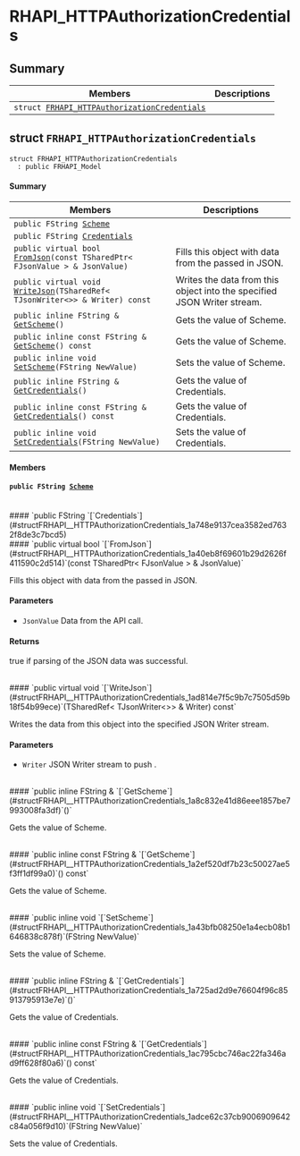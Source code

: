# RHAPI_HTTPAuthorizationCredentials <a id="group__RHAPI__HTTPAuthorizationCredentials"></a>

## Summary

 Members                        | Descriptions                                
--------------------------------|---------------------------------------------
`struct `[`FRHAPI_HTTPAuthorizationCredentials`](#structFRHAPI__HTTPAuthorizationCredentials) | 

## struct `FRHAPI_HTTPAuthorizationCredentials` <a id="structFRHAPI__HTTPAuthorizationCredentials"></a>

```
struct FRHAPI_HTTPAuthorizationCredentials
  : public FRHAPI_Model
```

#### Summary

 Members                        | Descriptions                                
--------------------------------|---------------------------------------------
`public FString `[`Scheme`](#structFRHAPI__HTTPAuthorizationCredentials_1acdf51500fdb1853581158ae208ed15b5) | 
`public FString `[`Credentials`](#structFRHAPI__HTTPAuthorizationCredentials_1a748e9137cea3582ed7632f8de3c7bcd5) | 
`public virtual bool `[`FromJson`](#structFRHAPI__HTTPAuthorizationCredentials_1a40eb8f69601b29d2626f411590c2d514)`(const TSharedPtr< FJsonValue > & JsonValue)` | Fills this object with data from the passed in JSON.
`public virtual void `[`WriteJson`](#structFRHAPI__HTTPAuthorizationCredentials_1ad814e7f5c9b7c7505d59b18f54b99ece)`(TSharedRef< TJsonWriter<>> & Writer) const` | Writes the data from this object into the specified JSON Writer stream.
`public inline FString & `[`GetScheme`](#structFRHAPI__HTTPAuthorizationCredentials_1a8c832e41d86eee1857be7993008fa3df)`()` | Gets the value of Scheme.
`public inline const FString & `[`GetScheme`](#structFRHAPI__HTTPAuthorizationCredentials_1a2ef520df7b23c50027ae5f3ff1df99a0)`() const` | Gets the value of Scheme.
`public inline void `[`SetScheme`](#structFRHAPI__HTTPAuthorizationCredentials_1a43bfb08250e1a4ecb08b1646838c878f)`(FString NewValue)` | Sets the value of Scheme.
`public inline FString & `[`GetCredentials`](#structFRHAPI__HTTPAuthorizationCredentials_1a725ad2d9e76604f96c85913795913e7e)`()` | Gets the value of Credentials.
`public inline const FString & `[`GetCredentials`](#structFRHAPI__HTTPAuthorizationCredentials_1ac795cbc746ac22fa346ad9ff628f80a6)`() const` | Gets the value of Credentials.
`public inline void `[`SetCredentials`](#structFRHAPI__HTTPAuthorizationCredentials_1adce62c37cb9006909642c84a056f9d10)`(FString NewValue)` | Sets the value of Credentials.

#### Members

#### `public FString `[`Scheme`](#structFRHAPI__HTTPAuthorizationCredentials_1acdf51500fdb1853581158ae208ed15b5) <a id="structFRHAPI__HTTPAuthorizationCredentials_1acdf51500fdb1853581158ae208ed15b5"></a>

<br>
#### `public FString `[`Credentials`](#structFRHAPI__HTTPAuthorizationCredentials_1a748e9137cea3582ed7632f8de3c7bcd5) <a id="structFRHAPI__HTTPAuthorizationCredentials_1a748e9137cea3582ed7632f8de3c7bcd5"></a>

<br>
#### `public virtual bool `[`FromJson`](#structFRHAPI__HTTPAuthorizationCredentials_1a40eb8f69601b29d2626f411590c2d514)`(const TSharedPtr< FJsonValue > & JsonValue)` <a id="structFRHAPI__HTTPAuthorizationCredentials_1a40eb8f69601b29d2626f411590c2d514"></a>

Fills this object with data from the passed in JSON.

#### Parameters
* `JsonValue` Data from the API call.

#### Returns
true if parsing of the JSON data was successful.

<br>
#### `public virtual void `[`WriteJson`](#structFRHAPI__HTTPAuthorizationCredentials_1ad814e7f5c9b7c7505d59b18f54b99ece)`(TSharedRef< TJsonWriter<>> & Writer) const` <a id="structFRHAPI__HTTPAuthorizationCredentials_1ad814e7f5c9b7c7505d59b18f54b99ece"></a>

Writes the data from this object into the specified JSON Writer stream.

#### Parameters
* `Writer` JSON Writer stream to push .

<br>
#### `public inline FString & `[`GetScheme`](#structFRHAPI__HTTPAuthorizationCredentials_1a8c832e41d86eee1857be7993008fa3df)`()` <a id="structFRHAPI__HTTPAuthorizationCredentials_1a8c832e41d86eee1857be7993008fa3df"></a>

Gets the value of Scheme.

<br>
#### `public inline const FString & `[`GetScheme`](#structFRHAPI__HTTPAuthorizationCredentials_1a2ef520df7b23c50027ae5f3ff1df99a0)`() const` <a id="structFRHAPI__HTTPAuthorizationCredentials_1a2ef520df7b23c50027ae5f3ff1df99a0"></a>

Gets the value of Scheme.

<br>
#### `public inline void `[`SetScheme`](#structFRHAPI__HTTPAuthorizationCredentials_1a43bfb08250e1a4ecb08b1646838c878f)`(FString NewValue)` <a id="structFRHAPI__HTTPAuthorizationCredentials_1a43bfb08250e1a4ecb08b1646838c878f"></a>

Sets the value of Scheme.

<br>
#### `public inline FString & `[`GetCredentials`](#structFRHAPI__HTTPAuthorizationCredentials_1a725ad2d9e76604f96c85913795913e7e)`()` <a id="structFRHAPI__HTTPAuthorizationCredentials_1a725ad2d9e76604f96c85913795913e7e"></a>

Gets the value of Credentials.

<br>
#### `public inline const FString & `[`GetCredentials`](#structFRHAPI__HTTPAuthorizationCredentials_1ac795cbc746ac22fa346ad9ff628f80a6)`() const` <a id="structFRHAPI__HTTPAuthorizationCredentials_1ac795cbc746ac22fa346ad9ff628f80a6"></a>

Gets the value of Credentials.

<br>
#### `public inline void `[`SetCredentials`](#structFRHAPI__HTTPAuthorizationCredentials_1adce62c37cb9006909642c84a056f9d10)`(FString NewValue)` <a id="structFRHAPI__HTTPAuthorizationCredentials_1adce62c37cb9006909642c84a056f9d10"></a>

Sets the value of Credentials.

<br>
